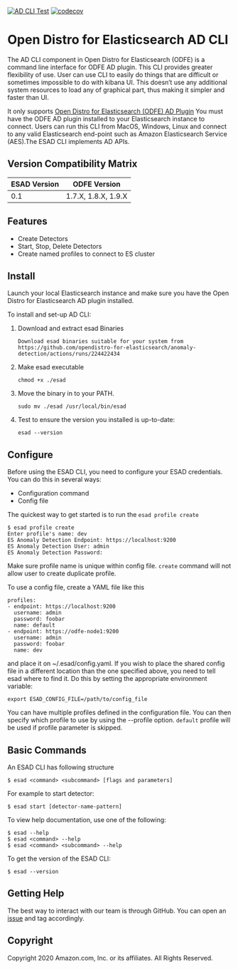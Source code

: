 [![AD CLI Test](https://github.com/opendistro-for-elasticsearch/anomaly-detection/workflows/AD%20CLI%20Test%20and%20Build/badge.svg)](https://github.com/opendistro-for-elasticsearch/anomaly-detection/actions?query=workflow%3A%22AD+CLI+Test+and+Build%22+branch%3Amaster)
[![codecov](https://codecov.io/gh/opendistro-for-elasticsearch/anomaly-detection/branch/master/graph/badge.svg?flag=cli)](https://codecov.io/gh/opendistro-for-elasticsearch/anomaly-detection)
# Open Distro for Elasticsearch AD CLI

The AD CLI component in Open Distro for Elasticsearch (ODFE) is a command line interface for ODFE AD plugin.
This CLI provides greater flexibility of use. User can use CLI to easily do things that are difficult or sometimes impossible to do with kibana UI. This doesn’t use any additional  system resources to load any of graphical part, thus making it simpler and faster than UI. 

It only supports [Open Distro for Elasticsearch (ODFE) AD Plugin](https://opendistro.github.io/for-elasticsearch-docs/docs/ad/)
You must have the ODFE AD plugin installed to your Elasticsearch instance to connect. 
Users can run this CLI from MacOS, Windows, Linux and connect to any valid Elasticsearch end-point such as Amazon Elasticsearch Service (AES).The ESAD CLI implements AD APIs.

## Version Compatibility Matrix

| ESAD Version  | ODFE Version        |
| ------------- |:-------------------:|
| 0.1           | 1.7.X, 1.8.X, 1.9.X |

## Features

* Create Detectors
* Start, Stop, Delete Detectors
* Create named profiles to connect to ES cluster

## Install

Launch your local Elasticsearch instance and make sure you have the Open Distro for Elasticsearch AD plugin installed.

To install and set-up AD CLI:


1. Download and extract esad Binaries

    ```
    Download esad binaries suitable for your system from https://github.com/opendistro-for-elasticsearch/anomaly-detection/actions/runs/224422434
    ```
    
2. Make esad executable

    ```
    chmod +x ./esad
    
    ```
3. Move the binary in to your PATH.
    ```
    sudo mv ./esad /usr/local/bin/esad
    
    ```
4. Test to ensure the version you installed is up-to-date:
    ```
    esad --version
    ```

## Configure

Before using the ESAD CLI, you need to configure your ESAD credentials. You can do this in several ways:

* Configuration command
* Config file

The quickest way to get started is to run the `esad profile create`

```
$ esad profile create
Enter profile's name: dev
ES Anomaly Detection Endpoint: https://localhost:9200
ES Anomaly Detection User: admin
ES Anomaly Detection Password:
```
Make sure profile name is unique within config file. `create` command will not allow user to create duplicate profile.

To use a config file, create a YAML file like this
```
profiles:
- endpoint: https://localhost:9200
  username: admin
  password: foobar
  name: default
- endpoint: https://odfe-node1:9200
  username: admin
  password: foobar
  name: dev
```
and place it on ~/.esad/config.yaml.
If you wish to place the shared config file in a different location than the one specified above, you need to tell esad where to find it. Do this by setting the appropriate environment variable:

```
export ESAD_CONFIG_FILE=/path/to/config_file
```
You can have multiple profiles defined in the configuration file.
You can then specify which profile to use by using the --profile option. `default` profile will be used if profile parameter is skipped.



## Basic Commands

An ESAD CLI has following structure
```
$ esad <command> <subcommand> [flags and parameters]
```
For example to start detector:
```
$ esad start [detector-name-pattern]
```
To view help documentation, use one of the following:
```
$ esad --help
$ esad <command> --help
$ esad <command> <subcommand> --help
```
To get the version of the ESAD CLI:
```
$ esad --version
```

## Getting Help

The best way to interact with our team is through GitHub. You can open an [issue](https://github.com/opendistro-for-elasticsearch/anomaly-detection/issues) and tag accordingly.

## Copyright

Copyright 2020 Amazon.com, Inc. or its affiliates. All Rights Reserved.

